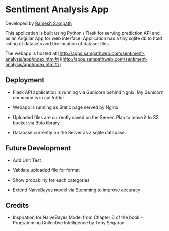 # Sentiment Analysis App
Developed by [Ramesh Sampath](http://sampathweb.com)

This application is built using Python / Flask for serving prediction API and as an Angular App for web interface.  Application has a tiny sqlite db to hold listing of datasets and the location of dataset files.

The webapp is hosted at [http://apps.sampathweb.com/sentiment-analysis/app/index.html#/](http://apps.sampathweb.com/sentiment-analysis/app/index.html#/)


## Deployment

* Flask API application is running via Gunicorn behind Ngnix.  My Gunicorn command is in api folder

* Webapp is running as Static page served by Nginx.

* Uploaded files are currently saved on the Server.  Plan to move it to S3 bucket via Boto library

* Database currently on the Server as a sqlite database.

## Future Development

* Add Unit Test

* Validate uploaded file for format

* Show probability for each categories

* Extend NaiveBayes model via Stemming to improve accuracy

## Credits

* Inspiration for NaiveBayes Model from Chapter 6 of the book - Programming Collective Intelligence by Toby Segaran
